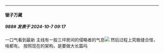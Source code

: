 ﻿
*****

####  锯子万藏  
##### 988#       发表于 2024-10-7 09:17

一口气看到最新 主线有一股三坪房间的侵略者的气息<img src="https://static.saraba1st.com/image/smiley/face2017/026.png" referrerpolicy="no-referrer">
然后过程上究极缝合怪，啥都有。
按照现在的架构，是要做大长篇吗

